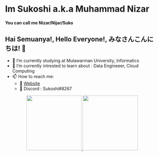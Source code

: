 <!--
**Sukoshi2/Sukoshi2** is a ✨ _special_ ✨ repository because its `README.md` (this file) appears on your GitHub profile.

Here are some ideas to get you started:

- 🔭 I’m currently working on ...
- 🌱 I’m currently learning ...
- 👯 I’m looking to collaborate on ...
- 🤔 I’m looking for help with ...
- 💬 Ask me about ...
- 📫 How to reach me: ...
- 😄 Pronouns: ...
- ⚡ Fun fact: ...
-->
# Im Sukoshi a.k.a Muhammad Nizar 
#### You can call me Nizar/Nijar/Suko
## Hai Semuanya!, Hello Everyone!, みなさんこんにちは! 👋

- 🔭 I’m currently studying at Mulawarman University, Informatics
- 🌱 I’m currently intrested to learn about : Data Engineeer, Cloud Computing
- 📫 How to reach me:
    - 📶 [Website](https://sukoshi2.github.io/)
    - 🤖 Discord : Sukoshi#8267


<p align="center">
<a href="https://github.com/Sukoshi2">
  <img height="180em" src="https://github-readme-stats-eight-theta.vercel.app/api?username=Sukoshi2&show_icons=true&theme=prussian&include_all_commits=true&count_private=true"/>
  <img height="180em" src="https://github-readme-stats-eight-theta.vercel.app/api/top-langs/?username=Sukoshi2&layout=compact&langs_count=8&theme=prussian"/>
</a>
</p>
